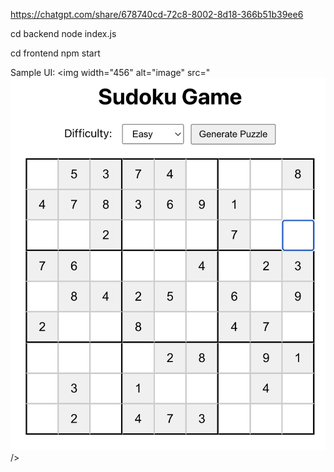 https://chatgpt.com/share/678740cd-72c8-8002-8d18-366b51b39ee6

cd backend
node index.js


cd frontend
npm start

Sample UI:
<img width="456" alt="image" src="![Sudoku Puzzle](image.png) />
